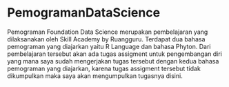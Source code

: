 # PemogramanDataScience
Pemograman Foundation Data Science merupakan pembelajaran yang dilaksanakan oleh Skill Academy by Ruangguru. Terdapat dua bahasa pemograman yang diajarkan yaitu R Language dan bahasa Phyton. Dari pembelajaran tersebut akan ada tugas assigment untuk pengembangan diri yang mana saya sudah mengerjakan tugas tersebut dengan kedua bahasa pemograman yang diajarkan, karena tugas assigment tersebut tidak dikumpulkan maka saya akan mengumpulkan tugasnya disini.
